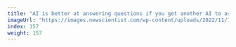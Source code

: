 ```yaml
---
title: "AI is better at answering questions if you get another AI to ask them"
imageUrl: "https://images.newscientist.com/wp-content/uploads/2022/11/10151212/SEI_1330711301.jpg?width=600"
index: 157
weight: 157
---
```

